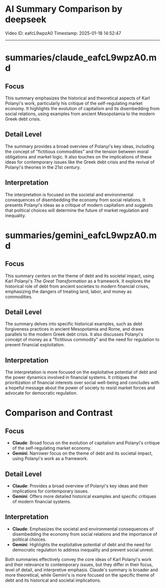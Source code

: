 # AI Summary Comparison by deepseek

Video ID: eafcL9wpzA0
Timestamp: 2025-01-18 14:52:47

---

# summaries/claude_eafcL9wpzA0.md

## Focus
This summary emphasizes the historical and theoretical aspects of Karl Polanyi's work, particularly his critique of the self-regulating market economy. It highlights the evolution of capitalism and its disembedding from social relations, using examples from ancient Mesopotamia to the modern Greek debt crisis.

## Detail Level
The summary provides a broad overview of Polanyi's key ideas, including the concept of "fictitious commodities" and the tension between moral obligations and market logic. It also touches on the implications of these ideas for contemporary issues like the Greek debt crisis and the revival of Polanyi's theories in the 21st century.

## Interpretation
The interpretation is focused on the societal and environmental consequences of disembedding the economy from social relations. It presents Polanyi's ideas as a critique of modern capitalism and suggests that political choices will determine the future of market regulation and inequality.

# summaries/gemini_eafcL9wpzA0.md

## Focus
This summary centers on the theme of debt and its societal impact, using Karl Polanyi's *The Great Transformation* as a framework. It explores the historical role of debt from ancient societies to modern financial crises, emphasizing the dangers of treating land, labor, and money as commodities.

## Detail Level
The summary delves into specific historical examples, such as debt forgiveness practices in ancient Mesopotamia and Rome, and draws parallels to the modern Greek debt crisis. It also discusses Polanyi's concept of money as a "fictitious commodity" and the need for regulation to prevent financial exploitation.

## Interpretation
The interpretation is more focused on the exploitative potential of debt and the power dynamics involved in financial systems. It critiques the prioritization of financial interests over social well-being and concludes with a hopeful message about the power of society to resist market forces and advocate for democratic regulation.

# Comparison and Contrast

## Focus
- **Claude**: Broad focus on the evolution of capitalism and Polanyi's critique of the self-regulating market economy.
- **Gemini**: Narrower focus on the theme of debt and its societal impact, using Polanyi's work as a framework.

## Detail Level
- **Claude**: Provides a broad overview of Polanyi's key ideas and their implications for contemporary issues.
- **Gemini**: Offers more detailed historical examples and specific critiques of modern financial systems.

## Interpretation
- **Claude**: Emphasizes the societal and environmental consequences of disembedding the economy from social relations and the importance of political choices.
- **Gemini**: Highlights the exploitative potential of debt and the need for democratic regulation to address inequality and prevent social unrest.

Both summaries effectively convey the core ideas of Karl Polanyi's work and their relevance to contemporary issues, but they differ in their focus, level of detail, and interpretive emphasis. Claude's summary is broader and more theoretical, while Gemini's is more focused on the specific theme of debt and its historical and societal implications.